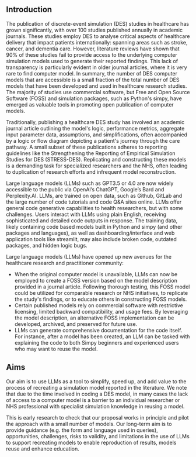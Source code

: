 ## Introduction

The publication of discrete-event simulation (DES) studies in healthcare has grown significantly, with over 100 studies published annually in academic journals. These studies employ DES to analyse critical aspects of healthcare delivery that impact patients internationally: spanning areas such as stroke, cancer, and dementia care. However, literature reviews have shown that 90% of these studies fail to provide access to the underlying computer simulation models used to generate their reported findings. This lack of transparency is particularly evident in older journal articles, where it is very rare to find computer model. In summary, the number of DES computer models that are accessible is a small fraction of the total number of DES models that have been developed and used in healthcare research studies. The majority of studies use commercial software, but Free and Open Source Software (FOSS) and simulation packages, such as Python's simpy, have emerged as valuable tools in promoting open publication of computer models.

Traditionally, publishing a healthcare DES study has involved an academic journal article outlining the model's logic, performance metrics, aggregate input parameter data, assumptions, and simplifications, often accompanied by a logic or flow diagram depicting a patient's journey through the care pathway. A small subset of these publications adheres to reporting guidelines like the Strengthening the Reporting of Empirical Simulation Studies for DES (STRESS-DES). Replicating and constructing these models is a demanding task for specialized researchers and the NHS, often leading to duplication of research efforts and infrequent model reconstruction.

Large language models (LLMs) such as GPT3.5 or 4.0 are now widely accessible to the public via OpenAI’s ChatGPT, Google’s Bard and Perplexity.AI. LLMs, are trained on open data, such as Github, GitLab and the large number of code tutorials and code Q\&A sites online. LLMs offer general code generative capabilities to health researchers, but with some challenges. Users interact with LLMs using plain English, receiving sophisticated and detailed code outputs in response. The training data, likely containing code based models built in Python and simpy (and other packages and languages), as well as dashboarding/interface and web application tools like streamlit, may also include broken code, outdated packages, and hidden logic bugs. 

Large language models (LLMs) have opened up new avenues for the healthcare research and practitioner community:

*  When the original computer model is unavailable, LLMs can now be employed to create a FOSS version based on the model description provided in a journal article. Following thorough testing, this FOSS model could be utilized for comparable research or NHS initiatives, to replicate the study's findings, or to educate others in constructing FOSS models.
* Certain published models rely on commercial software with restrictive licensing, limited backward compatibility, and usage fees. By leveraging the model description, an alternative FOSS implementation can be developed, archived, and preserved for future use.
* LLMs can generate comprehensive documentation for the code itself. For instance, after a model has been created, an LLM can be tasked with explaining the code to both Simpy beginners and experienced users who may want to reuse the model.

## Aims
Our aim is to use LLMs as a tool to simplify, speed up, and add value to the process of recreating a simulation model reported in the literature.  We note that due to the time involved in coding a DES model, in many cases the lack of access to a computer model is a barrier to an individual researcher or NHS professional with specialist simulation knowledge in reusing a model.   

This is early research to check that our proposal works in principle and pilot the approach with a small number of models. Our long-term aim is to provide guidance (e.g. the form and language used in queries), opportunities, challenges, risks to validity, and limitations in the use of LLMs to support recreating models to enable reproduction of results, models reuse and enhance education.